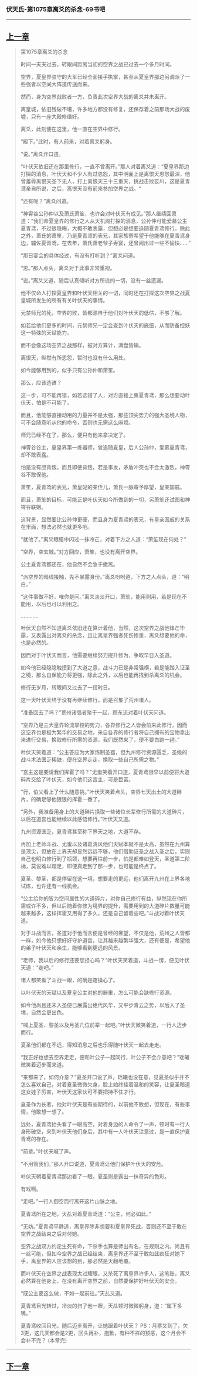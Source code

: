 ### 伏天氏-第1075章离爻的杀念-69书吧

--------
[上一章](./8b1d6f32314b50f39895280a144f3436.md)
--------


>
>
>
>第1075章离爻的杀念
>
>时间一天天过去，转眼间距离当初的空界之战已过去一个多月时间。
>
>空界，夏皇界驻守的大军已经全面接手执掌，甚至从夏皇界那边另调派了一些强者以空间大阵道传送而来。
>
>然而，身为空界战败者一方，负责此次空界大战的离爻并未离开。
>
>离皇城，依旧残破不堪，许多地方都没有修复，还保存着之前那场大战的废墟，只有一座大殿修缮好。
>
>离爻，此刻便在这里，他一直在空界中修行。
>
>“殿下。”此时，有人前来，对着离爻躬身。
>
>“说。”离爻开口道。
>
>“叶伏天依旧还在那里修行，一直不曾离开。”那人对着离爻道：“夏皇界那边打探的消息，叶伏天和不少人有过恩怨，其中明面上是离恨天恩怨最深，他曾羞辱离恨天圣下无人，打上离恨天三十三重天，挑战击败妄川，这是夏青鸢亲自所说，之后，离恨天没有前来参加空界之战。“
>
>“还有呢？”离爻问道。
>
>“神霄谷公孙仲以及萧氏萧笙，也许会对叶伏天有成见。”那人继续回禀道：“我们命夏皇界的修行之人从天机阁打探的消息，公孙仲可能爱慕公主夏青鸢，不过很隐晦，大概不敢表露，但想必是想要追随夏青鸢修行，除此之外，萧氏的萧笙，乃是夏青鸢的表兄，其家族寄希望于他能够在夏青鸢身边，辅佐夏青鸢，在去年，萧氏萧老爷子寿宴，还曾闹出过一些不愉快……”
>
>“那日宴会的具体经过，有没有打听到？”离爻问道。
>
>“恩。”那人点头，离爻对于此事非常重视。
>
>“说。”离爻又道，随后认真倾听对方所说的一切，没有一丝遗漏。
>
>他不仅命人打探夏皇界和叶伏天相关的一切，同时还在打探这次空界之战夏皇城所发生的所有有关叶伏天的事情。
>
>元禁师兄的死，空界的败，皆都源自于他们对叶伏天的低估，不够了解。
>
>如若给他们更多的时间，元禁师兄一定会查到叶伏天的底细，从而防备控妖这一特殊的天赋能力。
>
>而不会像这场空界之战那样，被对方算计，满盘皆输。
>
>离恨天，纵然有所恩怨，暂时也没有什么用处。
>
>如今能够用到的，似乎只有公孙仲和萧笙。
>
>那么，应该选谁？
>
>这一步，可不能再错，如若选错了人，对方直接上禀夏青鸢，那么想要动叶伏天，怕是不可能了。
>
>而且，他能够直接动用的力量并不是太强，那些顶尖势力的强大圣境人物，可不会随意听从他的命令，否则也无需这么麻烦。
>
>师兄已经不在了，那么，便只有他来拿决定了。
>
>神霄谷谷主，夏皇界第一炼器师，曾追随夏皇，后人公孙仲，爱慕夏青鸢，却不敢表露。
>
>怕是没有胆背叛，而且即便背叛，若是事发，矛盾冲突也不会太激烈，神霄谷不敢保他。
>
>萧笙，夏青鸢的表兄，萧皇妃的亲侄儿，萧氏一脉寄予厚望，皇亲国戚。
>
>而且，萧笙的目标，可能正是叶伏天如今所做到的一切，另萧笙还试图和神霄谷联姻。
>
>这背景，显然要比公孙仲更硬，而且身为夏青鸢的表兄，有皇亲国戚的关系在里面，想法必然也就更多吧。
>
>“就他了。”离爻眼瞳中闪过一抹冷芒，对着下方之人道：“萧笙现在何处？”
>
>“空界，空玄城。”对方回应，萧笙，也没有离开空界。
>
>公主夏青鸢都还在，他自然不会急于撤离。
>
>“派空界的暗线接触，先不暴露身份。”离爻吩咐道，下方之人点头，道：“明白。”
>
>“这件事做不好，唯你是问。”离爻淡淡开口，萧笙，能用则用，若是现在不能用，以后也可以利用之。
>
>…………
>
>叶伏天自然不知道离爻依旧还在算计着他，当然，这次空界之战他锋芒毕露，又表露出对离爻的杀念，且让离皇界强者死伤惨重，离爻想要他的命，也是必然的。
>
>因而对于叶伏天而言，他需要继续努力提升修为，争取早日入圣道。
>
>如今他已经隐隐触摸到了大道之意，战斗力已是非常强横，若是能踏入证圣之境，那么自保能力将更强，除此之外，以后也能再找到杀离爻的机会。
>
>修行无岁月，转眼间又过去了一段时日。
>
>这一天叶伏天终于没有再继续修行，而是召集了荒州诸人。
>
>“准备回去了吗？”荒州诸强者聚于一起，顾东流对着叶伏天问道。
>
>“空界乃是三大皇界轮流掌控的势力，各界修行之人皆会前来此修行，因而这空界也是极为繁华的交易之地，来自各界的修行者将自己拥有的宝物拿出来进行交易，换取修行所需的资源，我们既然来了，便不要白跑一趟。”
>
>叶伏天笑着道：“公主答应为大家炼制圣器，但九州修行资源匮乏，圣级的战斗术法匮乏稀缺，便在空界走走，换取一些自己所需之物。”
>
>“宫主这是要请我们挥霍了吗？”尤蚩笑着开口道，夏青鸢很早以前便将大道碎片交给了叶伏天，如今他们这宫主，可是巨富。
>
>“行，伯父看上了什么随意挑。”叶伏天笑着点头，空界七天出土的大道碎片，的确足够他狠狠的挥霍一番了。
>
>“另外，我准备用身上的大道碎片换取一些诸位长辈修行所需的大道碎片，以后在道宫也能继续以此感悟修行。”叶伏天又道。
>
>九州资源匮乏，夏青鸢甚至称下界天之地，大道不存。
>
>再加上老师斗战、尤蚩以及诸葛清风他们天赋本就不是太高，虽然在九州算是顶尖，但放在上界天却显然远远不够，他们借助证圣之战入圣之后，实则自己也明白修行到了瓶颈，想要再往前一步，怕是都难如登天，圣道第二阶梯，莫说难以踏足，即便真走到了那一步，也可能是终点了。
>
>夏圣、黎圣，都是停留在这一境，想要走的更远，他们离开九州在上界各地试炼，也许还有一线机会。
>
>“公主给你的皆为空间属性的大道碎片，对你自己修行有益，纵然现在你所需或许不多，但以后随着你修为境界的提升，需要用到的大道碎片数量可能越来越多，这样挥霍又用得了多久，还是自己留着些吧。”斗战对着叶伏天道。
>
>对于斗战而言，圣道对于他而言便是曾经的奢望，不仅是他，荒州之人皆都一样，如今他只想好好守护道宫，让其越来越繁华强大，还有便是，希望他的弟子叶伏天和余生，能够看到更远的风景。
>
>“老师，我以后的修行还要您担心吗？”叶伏天笑着道，斗战一愣，便见叶伏天道：“走吧。”
>
>诸人都笑看了斗战一眼，的确是瞎操心了。
>
>以叶伏天的天赋以及夏皇公主对他的器重，怎么可能会缺修行资源。
>
>如今他尚且还未入圣便已展露出绝代风华，又平步青云之势，以后入了圣境，自然会更出色。
>
>“喊上夏圣、黎圣以及月圣几位前辈一起吧。”叶伏天微笑着道，一行人迈步而行。
>
>夏圣他们都在不远，得知消息之后也乐得随叶伏天一起去走走。
>
>“我正好也想去空界走走，便和叶公子一起同行，叶公子不会介意吧？”瑶曦微笑着迈步而来道。
>
>“来都来了，如何介意？”夏圣开口说了声，瑶曦也没在意，见夏圣似乎并不怎么喜欢自己，对着夏圣微微欠身，脸上始终挂着温和的笑容，让夏圣暗道这女娃子厉害，叶伏天这家伙可不要把持不住才行。
>
>夏圣作为长者，他对叶伏天是有些期待的，以前他不敢想，但现在，有些事情，他敢想一想了。
>
>远处，夏青鸢抬头看了一眼高空，对着身边的人命令了一声，顿时有一行人身形破空，来到叶伏天他们身后，其中有一人叶伏天注意过，是一直保护夏青鸢的存在。
>
>“前辈。”叶伏天喊了声。
>
>“不用管我们。”那人开口说道，夏青鸢让他们保护叶伏天的安危。
>
>叶伏天朝着夏青鸢那边看了一眼，夏圣则是露出一抹奇异的色彩。
>
>有戏啊。
>
>“走吧。”一行人御空而行离开这片山脉之地。
>
>夏青鸢所在之地，天乩对着夏青鸢道：“公主，何必如此。”
>
>“无妨。”夏青鸢平静道，离皇界除非想要和夏皇界死战，否则还不至于敢在空界之战结束之后对付她。
>
>空界之战双方约定生死有命，下杀手也算是师出有名，在规则之内，尚且有一丝可能，但如今空界之战已经结束，离皇界还不至于敢如此疯狂对她下手，离皇界的人应该想的到，那必然是天翻地覆。
>
>而叶伏天在空界之战表现太过耀眼，又杀死了离皇界许多人，这笔账，离爻必然算在他身上，在没有离开空界之前，自然要保护好叶伏天的安全。
>
>“既公主要这么做，不如一起前往。”天乩又道。
>
>夏青鸢目光转过，冷淡的扫了他一眼，天乩顿时微微躬身，道：“属下多嘴。”
>
>夏青鸢收回目光，随后迈步离开，让她跟着叶伏天？
>PS：月票又到了，欠3更，这几天都会是2更，回头再补，抱歉，有种不祥的预感，这个月会不会补不完？
>(本章完)
>
>

--------
[下一章](./f090b851c6087f4cb707710f29074184.md)
--------
